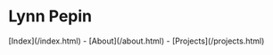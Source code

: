 <h1 id="blog-title">Lynn Pepin</h1>

<p id="header"> [Index](/index.html) - [About](/about.html) - [Projects](/projects.html)</p>
